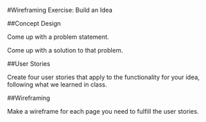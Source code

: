 #Wireframing Exercise: Build an Idea

##Concept Design

Come up with a problem statement.

Come up with a solution to that problem.

##User Stories

Create four user stories that apply to the functionality for your idea, following what we learned in class.

##Wireframing

Make a wireframe for each page you need to fulfill the user stories.
